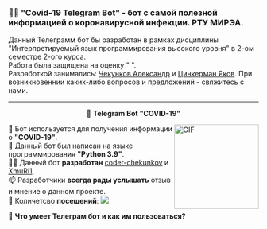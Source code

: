 ### 👨‍🎓 "Covid-19 Telegram Bot" - бот с самой полезной информацией о коронавирусной инфекции. РТУ МИРЭА.

Данный Телеграмм бот бы разработан в рамках дисциплины "Интерпретируемый язык программирования высокого уровня" в 2-ом семестре 2-ого курса. </br>
Работа была защищена на оценку " ". </br>
Разработкой занимались: [Чекунков Александр](https://vk.com/coder_chekunkov) и [Цинкерман Яков](https://vk.com/xmuri1). При возникновеннии каких-либо вопросов и предложений - свяжитесь с нами.

---
 
 <p align="center">
 🤖 <b> Telegram Bot "COVID-19"</b>  
 </p>
 

 <img align="right" alt="GIF" src="https://github.com/coder-chekunkov/covid19-telegram-bot/blob/main/documents/img_004-1.png" width="170" />
 
🦠 Бот используется для получения информации о **"COVID-19"**. <br/>
🐍 Данный бот был написан на языке программирования **"Python 3.9"**. <br/>
🧑‍💻 Данный бот **разработан** [coder-chekunkov](https://github.com/coder-chekunkov) и [XmuRi1](https://github.com/XmuRi1). <br/>
📫 Разработчики **всегда рады услышать** отзыв и мнение о данном проекте. <br/>
👀 Количетсво **посещений**: ![](https://visitor-badge.glitch.me/badge?page_id=coder-chekunkov.covid19-telegram-bot)

🔋 **Что умеет Телеграм бот и как им пользоваться?**
